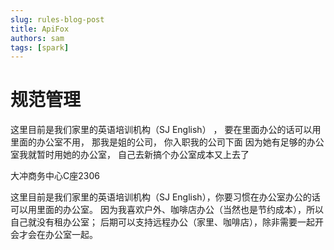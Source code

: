 ```yaml
---
slug: rules-blog-post
title: ApiFox
authors: sam
tags: [spark]
---
```


# 规范管理

这里目前是我们家里的英语培训机构（SJ English） ， 要在里面办公的话可以用里面的办公室不用， 那我是姐的公司， 你入职我的公司下面 因为她有足够的办公室我就暂时用她的办公室， 自己去新搞个办公室成本又上去了

大冲商务中心C座2306

这里目前是我们家里的英语培训机构（SJ English），你要习惯在办公室办公的话可以用里面的办公室。
因为我喜欢户外、咖啡店办公（当然也是节约成本），所以自己就没有租办公室；
后期可以支持远程办公（家里、咖啡店），除非需要一起开会才会在办公室一起。